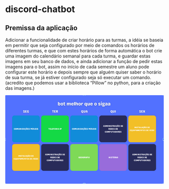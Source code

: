 # discord-chatbot

## Premissa da aplicação

Adicionar a funcionalidade de criar horário para as turmas, a idéia se baseia em permitir que seja configurado por meio de comandos os horários de diferentes turmas, e que com estes horários de forma automática o bot crie uma imagem do calendário semanal para cada turma, e guardar estas imagens em seu banco de dados, e ainda adicionar a função de pedir estas imagens para o bot, assim no início de cada semestre um aluno pode configurar este horário e depois sempre que alguém quiser saber o horário de sua turma, se já estiver configurado seja só executar um comando. (acredito que podemos usar a biblioteca “Pillow” no python, para a criação das imagens.)

![image](./img/imagemConceito.png)
